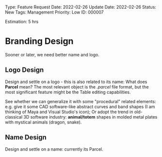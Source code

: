 Type: Feature
Request Date: 2022-02-26
Update Date: 2022-02-26
Status: New
Tags: Management
Priority: Low
ID: 000007

Estimation: 5 hrs

# Branding Design

Sooner or later, we need better name and logo.

## Logo Design

Design and settle on a logo - this is also related to its name: What does **Parcel** mean? The most relevant object is the *.parcel* file format, but the most significant feature might be the Table editing capabilities.

See whether we can generalize it with some "procedural" related elements: e.g. give it some CAD software-like abstract curves and band shapes (I am thinking of Maya and Visual Studio's icon); Or adopt the trend in old-classical 3D software industry: **animal/totem** shapes in molded metal plates with mystical animals (dragon, snake).

## Name Design

Design and settle on a name: currently its Parcel.